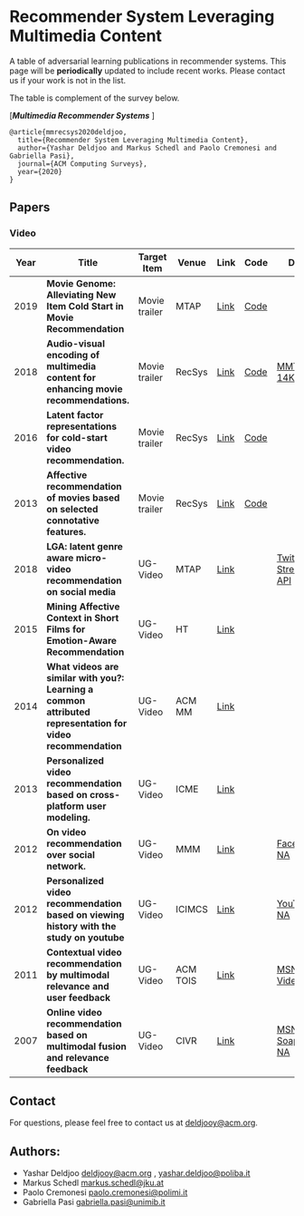 # Recommender System Leveraging Multimedia Content

A table of adversarial learning publications in recommender systems. This page will be ****periodically**** updated to include recent works. Please contact us if your work is not in the list.

The table is complement of the survey below.

[***Multimedia Recommender Systems*** ]

```
@article{mmrecsys2020deldjoo,
  title={Recommender System Leveraging Multimedia Content},
  author={Yashar Deldjoo and Markus Schedl and Paolo Cremonesi and Gabriella Pasi},
  journal={ACM Computing Surveys},
  year={2020}
}
```

## Papers

### Video
| Year  | Title       |Target Item  | Venue    | Link        |Code | Data|
|------|-------|----------|-----------|---------------|-------|-------|
|2019|**Movie Genome: Alleviating New Item Cold Start in Movie Recommendation**| Movie trailer | MTAP | [Link](https://doi.org/10.1007/s11257-019-09221-y)|[Code](https://github.com/MaurizioFD/RecSys2019_DeepLearning_Evaluation)|
|2018|**Audio-visual encoding of multimedia content for enhancing movie recommendations.**|Movie trailer | RecSys | [Link](https://doi.org/10.1145/3240323.3240407)|[Code]()|[MMTF-14K](https://mmprj.github.io/mtrm_dataset/index)|
|2016|**Latent factor representations for cold-start video recommendation.**|Movie trailer | RecSys | [Link](https://doi.org/10.1145/2959100.2959172)|[Code]()|[]()|
|2013|**Affective recommendation of movies based on selected connotative features.**|Movie trailer | RecSys | [Link](https://doi.org/10.1109/TCSVT.2012.2211935)|[Code]()|[]()|
|2018|**LGA: latent genre aware micro-video recommendation on social media**| UG-Video | MTAP | [Link](https://doi.org/10.1007/s11042-017-4827-2)||[Twitter Streaming API](https://dev.twitter.com/streaming/overview)||
|2015|**Mining Affective Context in Short Films for Emotion-Aware Recommendation**| UG-Video | HT | [Link](https://doi.org/10.1145/2700171.2791042)|||
|2014|**What videos are similar with you?: Learning a common attributed representation for video recommendation**| UG-Video | ACM MM | [Link](https://doi.org/10.1145/2647868.2654946)||
|2013|**Personalized video recommendation based on cross-platform user modeling.**| UG-Video | ICME | [Link](https://doi.org/10.1109/ICME.2013.6607513)||
|2012|**On video recommendation over social network.**| UG-Video |MMM | [Link](https://doi.org/10.1007/978-3-642-27355-1_16)||[Facebook NA](www.facebook.com)||
|2012|**Personalized video recommendation based on viewing history with the study on youtube**| UG-Video |ICIMCS | [Link](https://doi.org/10.1145/2382336.2382382)| |[YouTube NA](https://www.youtube.com)||
|2011|**Contextual video recommendation by multimodal relevance and user feedback**| UG-Video |ACM TOIS | [Link](https://doi.org/10.1145/1961209.1961213)| |[MSN Video](https://www.msn.com/en-us/Video/?mkt=en-us&tab=soapbox/)||
|2007|**Online video recommendation based on multimodal fusion and relevance feedback**| UG-Video |CIVR | [Link](https://dl.acm.org/doi/10.1145/1282280.1282290)| |[MSN Soapbox NA](http://soapbox.msn.com/)||





## Contact
For questions, please feel free to contact us at <deldjooy@acm.org>.

## Authors:
* Yashar Deldjoo <deldjooy@acm.org> , <yashar.deldjoo@poliba.it>
* Markus Schedl <markus.schedl@jku.at>
* Paolo Cremonesi <paolo.cremonesi@polimi.it>
* Gabriella Pasi <gabriella.pasi@unimib.it>


